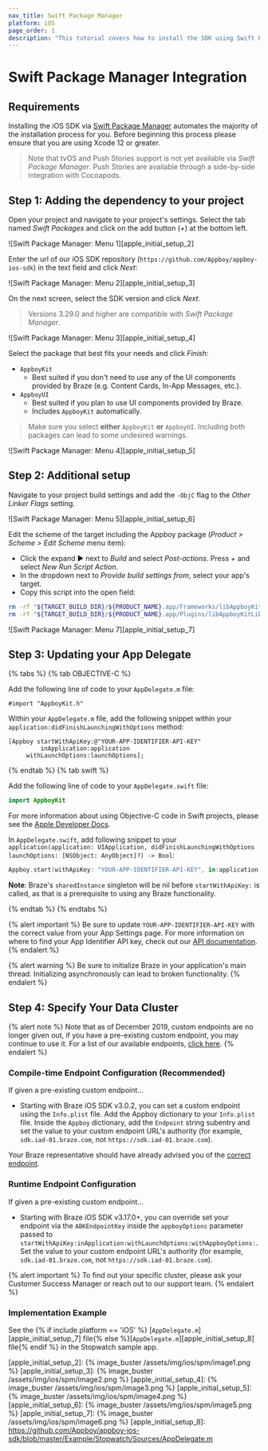```yaml
---
nav_title: Swift Package Manager
platform: iOS
page_order: 1
description: "This tutorial covers how to install the SDK using Swift Package Manager"
---
```


# Swift Package Manager Integration

## Requirements

Installing the iOS SDK via [Swift Package Manager][apple_initial_setup_1] automates the majority of the installation process for you. Before beginning this process please ensure that you are using Xcode 12 or greater.

> Note that tvOS and Push Stories support is not yet available via _Swift Package Manager_. 
> Push Stories are available through a side-by-side integration with Cocoapods.

## Step 1: Adding the dependency to your project

Open your project and navigate to your project's settings. Select the tab named _Swift Packages_ and click on the add button (_+_) at the bottom left.

![Swift Package Manager: Menu 1][apple_initial_setup_2]

Enter the url of our iOS SDK repository (`https://github.com/Appboy/appboy-ios-sdk`) in the text field and click _Next_:

![Swift Package Manager: Menu 2][apple_initial_setup_3]

On the next screen, select the SDK version and click _Next_.

> Versions 3.29.0 and higher are compatible with _Swift Package Manager_.

![Swift Package Manager: Menu 3][apple_initial_setup_4]

Select the package that best fits your needs and click _Finish_:
- `AppboyKit`
  - Best suited if you don't need to use any of the UI components provided by Braze (e.g. Content Cards, In-App Messages, etc.).
- `AppboyUI`
  - Best suited if you plan to use UI components provided by Braze.
  - Includes `AppboyKit` automatically.
  
> Make sure you select **either** `AppboyKit` **or** `AppboyUI`. Including both packages can lead to some undesired warnings.

![Swift Package Manager: Menu 4][apple_initial_setup_5]

## Step 2: Additional setup

Navigate to your project build settings and add the `-ObjC` flag to the _Other Linker Flags_ setting.

![Swift Package Manager: Menu 5][apple_initial_setup_6]

Edit the scheme of the target including the Appboy package (_Product > Scheme > Edit Scheme_ menu item):
- Click the expand ▶︎ next to _Build_ and select _Post-actions_. Press _+_ and select _New Run Script Action_.
- In the dropdown next to _Provide build settings from_, select your app's target.
- Copy this script into the open field:
```sh
rm -rf "${TARGET_BUILD_DIR}/${PRODUCT_NAME}.app/Frameworks/libAppboyKitLibrary.a"
rm -rf "${TARGET_BUILD_DIR}/${PRODUCT_NAME}.app/Plugins/libAppboyKitLibrary.a"
```

![Swift Package Manager: Menu 7][apple_initial_setup_7]

## Step 3: Updating your App Delegate

{% tabs %}
{% tab OBJECTIVE-C %}

Add the following line of code to your `AppDelegate.m` file:

```objc
#import "AppboyKit.h"
```

Within your `AppDelegate.m` file, add the following snippet within your `application:didFinishLaunchingWithOptions` method:

```objc
[Appboy startWithApiKey:@"YOUR-APP-IDENTIFIER-API-KEY"
         inApplication:application
     withLaunchOptions:launchOptions];
```

{% endtab %}
{% tab swift %}

Add the following line of code to your `AppDelegate.swift` file:

```swift
import AppboyKit
```

For more information about using Objective-C code in Swift projects, please see the [Apple Developer Docs](https://developer.apple.com/library/ios/documentation/swift/conceptual/buildingcocoaapps/MixandMatch.html).

In `AppDelegate.swift`, add following snippet to your `application(application: UIApplication, didFinishLaunchingWithOptions launchOptions: [NSObject: AnyObject]?) -> Bool`:

```swift
Appboy.start(withApiKey: "YOUR-APP-IDENTIFIER-API-KEY", in:application, withLaunchOptions:launchOptions)
```

__Note__: Braze's `sharedInstance` singleton will be nil before `startWithApiKey:` is called, as that is a prerequisite to using any Braze functionality.

{% endtab %}
{% endtabs %}

{% alert important %}
Be sure to update `YOUR-APP-IDENTIFIER-API-KEY` with the correct value from your App Settings page. For more information on where to find your App Identifier API key, check out our [API documentation](https://www.braze.com/docs/api/api_key/#the-app-identifier-api-key).
{% endalert %}

{% alert warning %}
Be sure to initialize Braze in your application's main thread. Initializing asynchronously can lead to broken functionality.
{% endalert %}


## Step 4: Specify Your Data Cluster

{% alert note %}
Note that as of December 2019, custom endpoints are no longer given out, if you have a pre-existing custom endpoint, you may continue to use it. For a list of our available endpoints, <a href="{{site.baseurl}}/api/basics/#endpoints">click here</a>.
{% endalert %}

### Compile-time Endpoint Configuration (Recommended)

If given a pre-existing custom endpoint...
- Starting with Braze iOS SDK v3.0.2, you can set a custom endpoint using the `Info.plist` file. Add the Appboy dictionary to your `Info.plist` file. Inside the `Appboy` dictionary, add the `Endpoint` string subentry and set the value to your custom endpoint URL's authority (for example, `sdk.iad-01.braze.com`, not `https://sdk.iad-01.braze.com`).

Your Braze representative should have already advised you of the [correct endpoint]({{site.baseurl}}/user_guide/administrative/access_braze/sdk_endpoints/).

### Runtime Endpoint Configuration

If given a pre-existing custom endpoint...
- Starting with Braze iOS SDK v3.17.0+, you can override set your endpoint via the `ABKEndpointKey` inside the `appboyOptions` parameter passed to `startWithApiKey:inApplication:withLaunchOptions:withAppboyOptions:`. Set the value to your custom endpoint URL's authority (for example, `sdk.iad-01.braze.com`, not `https://sdk.iad-01.braze.com`).

{% alert important %}
To find out your specific cluster, please ask your Customer Success Manager or reach out to our support team.
{% endalert %}

### Implementation Example

See the {% if include.platform == 'iOS' %}
[`AppDelegate.m`][apple_initial_setup_7] file{% else %}[`AppDelegate.m`][apple_initial_setup_8] file{% endif %} in the Stopwatch sample app.

[apple_initial_setup_1]: https://swift.org/package-manager/
[apple_initial_setup_2]: {% image_buster /assets/img/ios/spm/image1.png %}
[apple_initial_setup_3]: {% image_buster /assets/img/ios/spm/image2.png %}
[apple_initial_setup_4]: {% image_buster /assets/img/ios/spm/image3.png %}
[apple_initial_setup_5]: {% image_buster /assets/img/ios/spm/image4.png %}
[apple_initial_setup_6]: {% image_buster /assets/img/ios/spm/image5.png %}
[apple_initial_setup_7]: {% image_buster /assets/img/ios/spm/image6.png %}
[apple_initial_setup_8]: https://github.com/Appboy/appboy-ios-sdk/blob/master/Example/Stopwatch/Sources/AppDelegate.m
